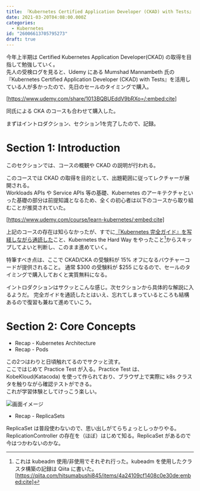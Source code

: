 ```yaml
---
title: 『Kubernetes Certified Application Developer (CKAD) with Tests』を始めた - セクション1, セクション2 
date: 2021-03-20T04:08:00.000Z
categories:
  - Kubernetes
id: "26006613705795273"
draft: true
---
```

今年上半期は Certified Kubernetes Application Developer(CKAD) の取得を目指して勉強していく。  
先人の受検ログを見ると、Udemy にある Mumshad Mannambeth 氏の『Kubernetes Certified Application Developer (CKAD) with Tests』を活用している人が多かったので、先日のセールのタイミングで購入。

[https://www.udemy.com/share/1013BQBUEddV9bRXo=/:embed:cite]

同氏による CKA のコースも合わせて購入した。

まずはイントロダクション、セクション1を完了したので、記録。

# Section 1: Introduction

このセクションでは、コースの概観や CKAD の説明が行われる。

このコースでは CKAD の取得を目的として、出題範囲に従ってレクチャーが展開される。  
Workloads APIs や Service APIs 等の基礎、Kubernetes のアーキテクチャといった基礎の部分は前提知識となるため、全くの初心者は以下のコースから取り組むことが推奨されていた。

[https://www.udemy.com/course/learn-kubernetes/:embed:cite]

上記のコースの存在は知らなかったが、すでに[『Kubernetes 完全ガイド』を写経しながら通読した](https://github.com/hitsumabushi845/training-kubernetes-perfect-guide)こと、Kubernetes the Hard Way をやったこと[^1]からスキップしてよいと判断し、このまま進めていく。

特筆すべき点は、ここで CKAD/CKA の受験料が 15% オフになるバウチャーコードが提供されること。
通常 $300 の受験料が $255 になるので、セールのタイミングで購入しておくと実質無料になる。

イントロダクションはサクッとこんな感じ。次セクションから具体的な解説に入るようだ。
完全ガイドを通読したとはいえ、忘れてしまっているところも結構あるので復習も兼ねて進めていこう。

[^1]: これは kubeadm 使用/非使用でそれぞれ行った。kubeadm を使用したクラスタ構築の記録は Qiita に書いた。[https://qiita.com/hitsumabushi845/items/4a24109cf1408c0e30de:embed:cite]

# Section 2: Core Concepts

- Recap - Kubernetes Architecture
- Recap - Pods  

この2つはわりと日頃触れてるのでサクッと流す。  
ここではじめて Practice Test が入る。Practice Test は、KobeKloud(Katacoda) を使って作られており、ブラウザ上で実際に k8s クラスタを触りながら確認テストができる。  
これが学習体験としてけっこう楽しい。

![画面イメージ](./img/KobeKloud_test.png)

- Recap - ReplicaSets

ReplicaSet は普段使わないので、思い出しがてらちょっとしっかりやる。
ReplicationController の存在を（ほぼ）はじめて知る。ReplicaSet があるので今はつかわないのかな。
